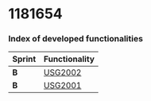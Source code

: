 **1181654**
===============================


### Index of developed functionalities ###


| Sprint | Functionality     |
|--------|--------------------|
| **B**  | [USG2002](../../engineering/US2002/EngineeringProcess.md)| 
| **B**  | [USG2001](../../engineering/US2001/EngineeringProcess.md)| 
